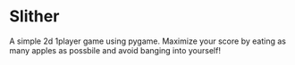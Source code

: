 # Slither
A simple 2d 1player game using pygame. 
Maximize your score by eating as many apples as possbile and avoid banging into yourself!
